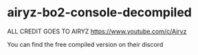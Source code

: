 # airyz-bo2-console-decompiled

ALL CREDIT GOES TO AIRYZ
https://www.youtube.com/c/Airyz


You can find the free compiled version on their discord
